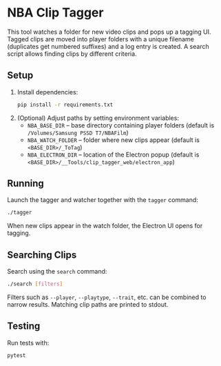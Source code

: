 # NBA Clip Tagger

This tool watches a folder for new video clips and pops up a tagging UI. Tagged clips are moved into player folders with a unique filename (duplicates get numbered suffixes) and a log entry is created. A search script allows finding clips by different criteria.

## Setup

1. Install dependencies:
   ```bash
   pip install -r requirements.txt
   ```
2. (Optional) Adjust paths by setting environment variables:
   - `NBA_BASE_DIR` – base directory containing player folders (default is `/Volumes/Samsung PSSD T7/NBAFilm`)
   - `NBA_WATCH_FOLDER` – folder where new clips appear (default is `<BASE_DIR>/_ToTag`)
   - `NBA_ELECTRON_DIR` – location of the Electron popup (default is `<BASE_DIR>/__Tools/clip_tagger_web/electron_app`)

## Running

Launch the tagger and watcher together with the `tagger` command:

```bash
./tagger
```

When new clips appear in the watch folder, the Electron UI opens for tagging.

## Searching Clips

Search using the `search` command:

```bash
./search [filters]
```

Filters such as `--player`, `--playtype`, `--trait`, etc. can be combined to narrow results. Matching clip paths are printed to stdout.

## Testing

Run tests with:

```bash
pytest
```
